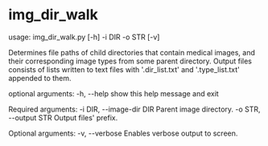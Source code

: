 # img_dir_walk
usage: img_dir_walk.py [-h] -i DIR -o STR [-v]

Determines file paths of child directories that contain medical images, and
their corresponding image types from some parent directory. Output files
consists of lists written to text files with '.dir_list.txt' and
'.type_list.txt' appended to them.

optional arguments:
  -h, --help            show this help message and exit

Required arguments:
  -i DIR, --image-dir DIR
                        Parent image directory.
  -o STR, --output STR  Output files' prefix.

Optional arguments:
  -v, --verbose         Enables verbose output to screen.
